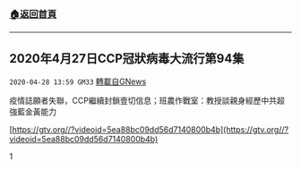 ###  [:house:返回首頁](https://github.com/ourhimalayas/txt)
---

## 2020年4月27日CCP冠狀病毒大流行第94集
`2020-04-28 13:59 GM33` [轉載自GNews](https://gnews.org/zh-hant/187887/)

疫情誌願者失聯，CCP繼續封鎖壹切信息；班農作戰室：教授談親身經歷中共超強藍金黃能力

[https://gtv.org//?videoid=5ea88bc09dd56d7140800b4b](https://gtv.org//?videoid=5ea88bc09dd56d7140800b4b)

1
